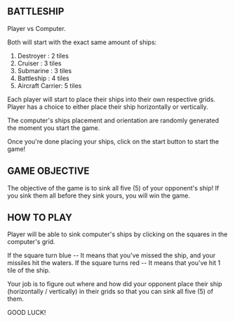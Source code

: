 
## BATTLESHIP

Player vs Computer.

Both will start with the exact same amount of ships:

 1) Destroyer : 2 tiles
 2) Cruiser : 3 tiles
 3) Submarine : 3 tiles
 4) Battleship : 4 tiles
 5) Aircraft Carrier: 5 tiles


Each player will start to place their ships into their own respective grids. Player has a choice to either place their ship horizontally or vertically.

The computer's ships placement and orientation are randomly generated the moment you start the game.

Once you're done placing your ships, click on the start button to start the game!


## GAME OBJECTIVE
The objective of the game is to sink all five (5) of your opponent's ship! If you sink them all before they sink yours, you will win the game.


## HOW TO PLAY
Player will be able to sink computer's ships by clicking on the squares in the computer's grid. 

If the square turn blue -- It means that you've missed the ship, and your missiles hit the waters.
If the square turns red -- It means that you've hit 1 tile of the ship.

Your job is to figure out where and how did your opponent place their ship (horizontally / vertically) in their grids so that you can sink all five (5) of them. 

GOOD LUCK!
